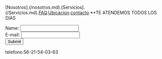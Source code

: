 [Nosotros].(/nosotros.md).[Servicios].(/Servicios.md).[FAQ](FAQ.md).[Ubicacion](Ubicacion.md).[contacto](/Contacto.md)
**TE ATENDEMOS TODOS LOS DIAS

<form action="Aquí va tu link de formspree.io" method="post">
Name: <input type="text" name="name"><br>
E-mail: <input type="text" name="email"><br>
<input type="submit">
</form>


 
  






telefono:56-21-54-03-63
